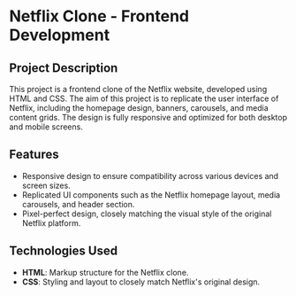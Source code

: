 # Netflix Clone - Frontend Development

## Project Description
This project is a frontend clone of the Netflix website, developed using HTML and CSS. The aim of this project is to replicate the user interface of Netflix, including the homepage design, banners, carousels, and media content grids. The design is fully responsive and optimized for both desktop and mobile screens.

## Features
- Responsive design to ensure compatibility across various devices and screen sizes.
- Replicated UI components such as the Netflix homepage layout, media carousels, and header section.
- Pixel-perfect design, closely matching the visual style of the original Netflix platform.

## Technologies Used
- **HTML**: Markup structure for the Netflix clone.
- **CSS**: Styling and layout to closely match Netflix's original design.
